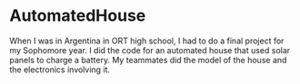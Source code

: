 # AutomatedHouse
When I was in Argentina in ORT high school, I had to do a final project for my Sophomore year. I did the code for an automated house that used solar panels to charge a battery. My teammates did the model of the house and the electronics involving it. 
